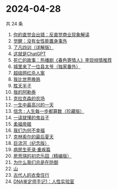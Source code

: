 # 2024-04-28

共 24 条

<!-- BEGIN WEREAD -->
<!-- 最后更新时间 2024-04-28 18:01:10 +0800 -->
1. [你的直觉会出错：反直觉商业现象解读](https://weread.qq.com/web/bookDetail/3c832650813ab8c1fg012f67)
1. [觉醒：没有女性能置身事外](https://weread.qq.com/web/bookDetail/c6a32210813ab8c07g011e08)
1. [了凡四训（详解版）](https://weread.qq.com/web/bookDetail/e3532ed0718f96e3e355fdc)
1. [这就是ChatGPT](https://weread.qq.com/web/bookDetail/74332a90813ab86c4g019d98)
1. [死亡的故事：热播剧《春色寄情人》李现倾情推荐](https://weread.qq.com/web/bookDetail/bdb32e80718032d7bdbf5d8)
1. [城里来了一位县太爷（独家番外）](https://weread.qq.com/web/bookDetail/80332370813ab8c1dg011b1e)
1. [超级网红杀人案](https://weread.qq.com/web/bookDetail/2fa32850813ab8c09g0123d5)
1. [我比世界晚熟](https://weread.qq.com/web/bookDetail/cd6323b0813ab8bfeg019ebe)
1. [胜天半子](https://weread.qq.com/web/bookDetail/7cc323f0813ab8a7eg0193ea)
1. [我的阿勒泰](https://weread.qq.com/web/bookDetail/6e732140813ab6e60g013caf)
1. [克拉克森的农场](https://weread.qq.com/web/bookDetail/c2032d00813ab7a01g0107c8)
1. [一生中最高兴的一天](https://weread.qq.com/web/bookDetail/06232610718048ed062d285)
1. [信念 : 人生每一步都算数（珍藏版）](https://weread.qq.com/web/bookDetail/9e1326b0813ab8736g0119ec)
1. [一读就懂的鬼谷子](https://weread.qq.com/web/bookDetail/22c32540813ab8bf2g012457)
1. [柔福帝姬](https://weread.qq.com/web/bookDetail/95632340813ab8b9fg010827)
1. [我们为何不幸福](https://weread.qq.com/web/bookDetail/a9d324e0813ab8bf9g0162c9)
1. [克林索尔的最后夏天](https://weread.qq.com/web/bookDetail/a2f32870716dd8fca2f03e8)
1. [巨流河（纪念版）](https://weread.qq.com/web/bookDetail/ba332610813ab8bc9g0147d4)
1. [病房生死录·重疾篇](https://weread.qq.com/web/bookDetail/d5c32f70813ab8b7bg011117)
1. [房思琪的初恋乐园（精编版）](https://weread.qq.com/web/bookDetail/cbb3285071eb6d2ecbba023)
1. [为什么我们总是在防御](https://weread.qq.com/web/bookDetail/922321a0813ab7c62g0138e1)
1. [山](https://weread.qq.com/web/bookDetail/ac132cd071a2727bac1b359)
1. [古代人的衣食住行](https://weread.qq.com/web/bookDetail/6ba32080813ab8b82g014a38)
1. [DNA鉴定师手记1：人性实验室](https://weread.qq.com/web/bookDetail/4a6329a0813ab8bd3g0142b8)
<!-- END WEREAD -->